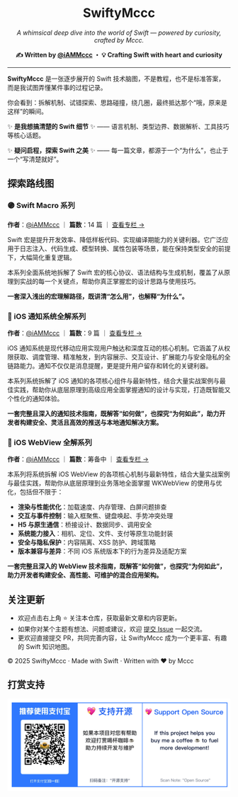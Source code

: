 
<h1 align="center">SwiftyMccc</h1>

<p align="center">
  <em>A whimsical deep dive into the world of Swift — powered by curiosity, crafted by Mccc.</em>
</p>

<p align="center">
  <strong>✍️ Written by <a href="https://github.com/iAMMccc">@iAMMccc</a> ・ 💡 Crafting Swift with heart and curiosity</strong>
</p>

---

**SwiftyMccc** 是一张逐步展开的 Swift 技术脑图，不是教程，也不是标准答案，而是我试图弄懂某件事的过程记录。

你会看到：拆解机制、试错探索、思路碰撞，绕几圈，最终抵达那个“哦，原来是这样”的瞬间。

✨ **是我想搞清楚的 Swift 细节** ✨  —— 语言机制、类型边界、数据解析、工具技巧等核心话题。

✨ **疑问启程，探索 Swift 之美** ✨  —— 每一篇文章，都源于一个“为什么”，也止于一个“写清楚就好”。



## 探索路线图

### 🟣 Swift Macro 系列

**作者**：[@iAMMccc](https://github.com/iAMMccc) ｜ **篇数**：14 篇 ｜ [查看专栏 →](https://github.com/iAmMccc/SwiftyMccc/tree/main/SwiftMacro)

Swift 宏是提升开发效率、降低样板代码、实现编译期能力的关键利器。它广泛应用于日志注入、代码生成、模型转换、属性包装等场景，能在保持类型安全的前提下，大幅简化重复逻辑。

本系列全面系统地拆解了 Swift 宏的核心协议、语法结构与生成机制，覆盖了从原理到实战的每一个关键点，帮助你真正掌握宏的设计思路与使用技巧。

**一套深入浅出的宏理解路径，既讲清“怎么用”，也解释“为什么”。**



### 🔴 iOS 通知系统全解系列

**作者**：[@iAMMccc](https://github.com/iAMMccc) ｜ **篇数**：9 篇 ｜ [查看专栏 →](https://github.com/iAmMccc/SwiftyMccc/blob/main/UserNotifications/docs/0.UserNotifications目录.md)

iOS 通知系统是现代移动应用实现用户触达和深度互动的核心机制。它涵盖了从权限获取、调度管理、精准触发，到内容展示、交互设计、扩展能力与安全隐私的全链路能力。通知不仅仅是消息提醒，更是提升用户留存和转化的关键利器。

本系列系统拆解了 iOS 通知的各项核心组件与最新特性，结合大量实战案例与最佳实践，帮助你从底层原理到高级应用全面掌握通知的设计与实现，打造既智能又个性化的通知体验。

**一套完整且深入的通知技术指南，既解答“如何做”，也探究“为何如此”，助力开发者构建安全、灵活且高效的推送与本地通知解决方案。**



### 🔵 iOS WebView 全解系列

**作者**：[@iAMMccc](https://github.com/iAMMccc) ｜ **篇数**：筹备中 ｜ [查看专栏 →](https://github.com/iAmMccc/SwiftyMccc/blob/main/UserNotifications/docs/0.UserNotifications目录.md)

本系列将系统拆解 iOS WebView 的各项核心机制与最新特性，结合大量实战案例与最佳实践，帮助你从底层原理到业务落地全面掌握 WKWebView 的使用与优化，包括但不限于：

- **渲染与性能优化**：加载速度、内存管理、白屏问题排查
- **交互与事件控制**：输入框聚焦、键盘唤起、手势冲突处理
- **H5 与原生通信**：桥接设计、数据同步、调用安全
- **系统能力接入**：相机、定位、文件、支付等原生功能封装
- **安全与隐私保护**：内容隔离、XSS 防护、跨域策略
- **版本兼容与差异**：不同 iOS 系统版本下的行为差异及适配方案

**一套完整且深入的 WebView 技术指南，既解答“如何做”，也探究“为何如此”，助力开发者构建安全、高性能、可维护的混合应用架构。**



## 关注更新

- 欢迎点击右上角 ⭐️ 关注本仓库，获取最新文章和内容更新。
- 如果你对某个主题有想法、问题或建议，欢迎 [提交 Issue](https://github.com/iAmMccc/SwiftyMccc/issues) 一起交流。
- 更欢迎直接提交 PR，共同完善内容，让 SwiftyMccc 成为一个更丰富、有趣的 Swift 知识地图。

© 2025 SwiftyMccc · Made with Swift · Written with ❤️ by Mccc



## 打赏支持

![support](https://github.com/iAmMccc/SwiftyMccc/blob/main/support.png)
